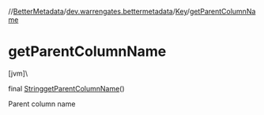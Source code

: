 //[BetterMetadata](../../../index.md)/[dev.warrengates.bettermetadata](../index.md)/[Key](index.md)/[getParentColumnName](get-parent-column-name.md)

# getParentColumnName

[jvm]\

final [String](https://docs.oracle.com/javase/8/docs/api/java/lang/String.html)[getParentColumnName](get-parent-column-name.md)()

Parent column name
